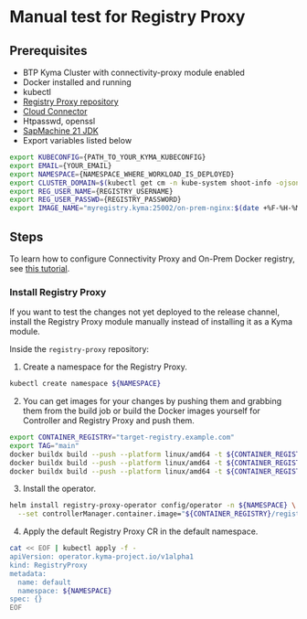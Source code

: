 # Manual test for Registry Proxy

## Prerequisites

- BTP Kyma Cluster with connectivity-proxy module enabled
- Docker installed and running
- kubectl
- [Registry Proxy repository](https://github.tools.sap/kyma/registry-proxy)
- [Cloud Connector](https://tools.hana.ondemand.com/#cloud)
- Htpasswd, openssl
- [SapMachine 21 JDK](https://sapmachine.io/)
- Export variables listed below

```bash
export KUBECONFIG={PATH_TO_YOUR_KYMA_KUBECONFIG}
export EMAIL={YOUR_EMAIL}
export NAMESPACE={NAMESPACE_WHERE_WORKLOAD_IS_DEPLOYED}
export CLUSTER_DOMAIN=$(kubectl get cm -n kube-system shoot-info -ojsonpath='{.data.domain}')
export REG_USER_NAME={REGISTRY_USERNAME}
export REG_USER_PASSWD={REGISTRY_PASSWORD}
export IMAGE_NAME="myregistry.kyma:25002/on-prem-nginx:$(date +%F-%H-%M)"
```

## Steps

To learn how to configure Connectivity Proxy and On-Prem Docker registry, see [this tutorial](../user/tutorials/tutorial.md).

### Install Registry Proxy

If you want to test the changes not yet deployed to the release channel, install the Registry Proxy module manually instead of installing it as a Kyma module.

Inside the `registry-proxy` repository:

1. Create a namespace for the Registry Proxy.

```bash
kubectl create namespace ${NAMESPACE}
```

2. You can get images for your changes by pushing them and grabbing them from the build job or build the Docker images yourself for Controller and Registry Proxy and push them.

```bash
export CONTAINER_REGISTRY="target-registry.example.com"
export TAG="main"
docker buildx build --push --platform linux/amd64 -t ${CONTAINER_REGISTRY}/registry-proxy-operator:${TAG} . -f ./components/operator/Dockerfile --build-arg=PURPOSE="dev" --build-arg=IMG_DIRECTORY="" --build-arg=IMG_VERSION="${TAG}" --build-arg=CONTAINER_REGISTRY="${CONTAINER_REGISTRY}"
docker buildx build --push --platform linux/amd64 -t ${CONTAINER_REGISTRY}/registry-proxy-controller:${TAG} . -f ./components/registry-proxy/Dockerfile
docker buildx build --push --platform linux/amd64 -t ${CONTAINER_REGISTRY}/registry-proxy-connection:${TAG} . -f ./components/connection/Dockerfile
```

3. Install the operator.

```bash
helm install registry-proxy-operator config/operator -n ${NAMESPACE} \
  --set controllerManager.container.image="${CONTAINER_REGISTRY}/registry-proxy-operator:${TAG}"
```

4. Apply the default Registry Proxy CR in the default namespace.

```bash
cat << EOF | kubectl apply -f -
apiVersion: operator.kyma-project.io/v1alpha1
kind: RegistryProxy
metadata:
  name: default
  namespace: ${NAMESPACE}
spec: {}
EOF
```
